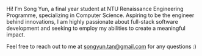 Hi! I’m Song Yun, a final year student at NTU Renaissance Engineering Programme, specializing in Computer Science. 
Aspiring to be the engineer behind innovations, I am highly passionate about full-stack software development and seeking to employ my abilities to create a meaningful impact.

Feel free to reach out to me at songyun.tan@gmail.com for any questions :)
